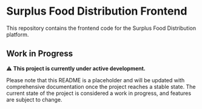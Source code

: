 # Surplus Food Distribution Frontend

This repository contains the frontend code for the Surplus Food Distribution platform.

## Work in Progress

⚠️ **This project is currently under active development.**

Please note that this README is a placeholder and will be updated with comprehensive documentation once the project reaches a stable state. The current state of the project is considered a work in progress, and features are subject to change.

